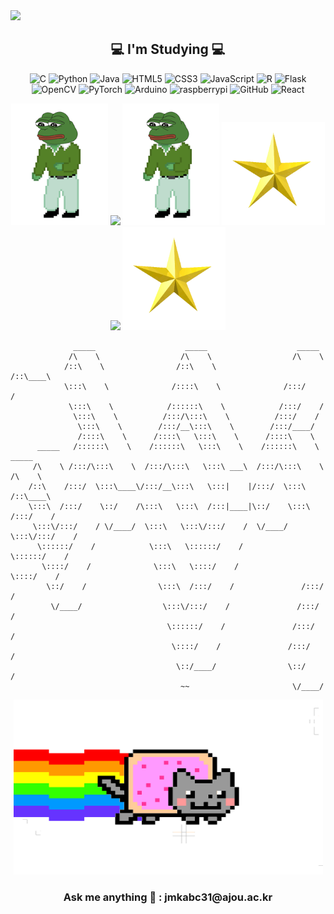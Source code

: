 <img src="https://capsule-render.vercel.app/api?type=waving&customColorList=1&height=300&section=header&text=ByeongHui&fontSize=90&animation=fadeIn&fontAlign=50" />
                                                                                   

<h2 align ="center">💻 I'm Studying 💻</h2>
<p align="center">
<img alt="C" src ="https://img.shields.io/badge/C-A8B9CC.svg?&style=for-the-badge&logo=C&logoColor=black"/>
<img alt="Python" src ="https://img.shields.io/badge/Python-3776AB.svg?&style=for-the-badge&logo=Python&logoColor=white"/>
<img alt="Java" src ="https://img.shields.io/badge/Java-302683.svg?&style=for-the-badge&logo=Java&logoColor=white"/>
<img alt="HTML5" src ="https://img.shields.io/badge/HTML5-E34F26.svg?&style=for-the-badge&logo=HTML5&logoColor=white"/>
<img alt="CSS3" src ="https://img.shields.io/badge/CSS3-1572B6.svg?&style=for-the-badge&logo=CSS3&logoColor=white"/>
<img alt="JavaScript" src ="https://img.shields.io/badge/JavaScript-F7DF1E.svg?&style=for-the-badge&logo=JavaScript&logoColor=black"/>
<img alt="R" src ="https://img.shields.io/badge/R-276DC3.svg?&style=for-the-badge&logo=R&logoColor=white"/>
<img alt="Flask" src ="https://img.shields.io/badge/Flask-000000.svg?&style=for-the-badge&logo=Flask&logoColor=white"/>
<img alt="OpenCV" src ="https://img.shields.io/badge/OpenCV-5C3EE8.svg?&style=for-the-badge&logo=OpenCV&logoColor=white"/>
<img alt="PyTorch" src ="https://img.shields.io/badge/PyTorch-EE4C2C.svg?&style=for-the-badge&logo=PyTorch&logoColor=white"/>
<img alt="Arduino" src ="https://img.shields.io/badge/Arduino-00979D.svg?&style=for-the-badge&logo=Arduino&logoColor=white"/>
<img alt="raspberrypi" src ="https://img.shields.io/badge/raspberrypi-A22846.svg?&style=for-the-badge&logo=raspberrypi&logoColor=white"/>
<img alt="GitHub" src ="https://img.shields.io/badge/GitHub-181717.svg?&style=for-the-badge&logo=GitHub&logoColor=white"/>
<img alt="React" src ="https://img.shields.io/badge/React-61DAFB.svg?&style=for-the-badge&logo=React&logoColor=white"/>
</p>

<p align="center">
<img src ="https://github.com/jangByeongHui/jangByeongHui/blob/main/asset/pepe.gif?raw=true" width=155 height=195/>
<img src="https://github-readme-stats.vercel.app/api?username=jangByeongHui&theme=vue&show_icons=true" />
<img src ="https://github.com/jangByeongHui/jangByeongHui/blob/main/asset/pepe.gif?raw=true" width=155 height=195/>
<img src="https://github.com/jangByeongHui/jangByeongHui/blob/main/asset/star.gif?raw=true" width=165 height=165/>
<img src="https://github-readme-stats.vercel.app/api/top-langs/?username=jangByeongHui&layout=compact" />
<img src="https://github.com/jangByeongHui/jangByeongHui/blob/main/asset/star.gif?raw=true" width=165 height=165/>
</p>

	              _____                    _____                    _____          
	             /\    \                  /\    \                  /\    \         
	            /::\    \                /::\    \                /::\____\        
	            \:::\    \              /::::\    \              /:::/    /        
	             \:::\    \            /::::::\    \            /:::/    /         
	              \:::\    \          /:::/\:::\    \          /:::/    /          
	               \:::\    \        /:::/__\:::\    \        /:::/____/           
	               /::::\    \      /::::\   \:::\    \      /::::\    \           
	      _____   /::::::\    \    /::::::\   \:::\    \    /::::::\    \   _____  
	     /\    \ /:::/\:::\    \  /:::/\:::\   \:::\ ___\  /:::/\:::\    \ /\    \ 
	    /::\    /:::/  \:::\____\/:::/__\:::\   \:::|    |/:::/  \:::\    /::\____\
	    \:::\  /:::/    \::/    /\:::\   \:::\  /:::|____|\::/    \:::\  /:::/    /
	     \:::\/:::/    / \/____/  \:::\   \:::\/:::/    /  \/____/ \:::\/:::/    / 
	      \::::::/    /            \:::\   \::::::/    /            \::::::/    /  
	       \::::/    /              \:::\   \::::/    /              \::::/    /   
	        \::/    /                \:::\  /:::/    /               /:::/    /    
	         \/____/                  \:::\/:::/    /               /:::/    /     
	                                   \::::::/    /               /:::/    /      
	                                    \::::/    /               /:::/    /       
	                                     \::/____/                \::/    /        
	                                      ~~                       \/____/ 
	

    

<p align="center">
<img src ="https://github.com/jangByeongHui/jangByeongHui/blob/main/asset/nft_cat.gif?raw=true?raw=true" width=495 height=280/>
</p>        
<h3 align ="center"> Ask me anything 📢 : jmkabc31@ajou.ac.kr </h3>


